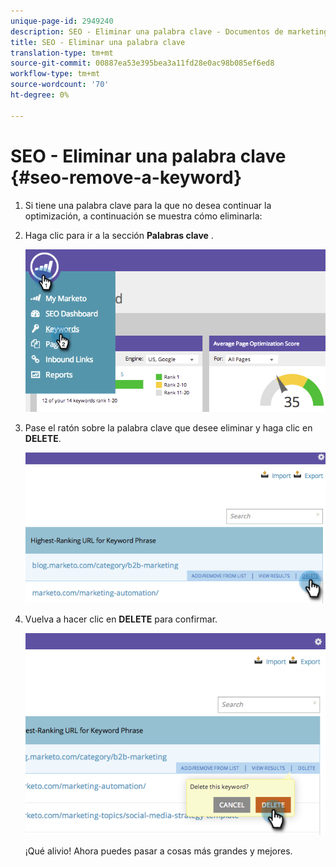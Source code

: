 ```yaml
---
unique-page-id: 2949240
description: SEO - Eliminar una palabra clave - Documentos de marketing - Documentación del producto
title: SEO - Eliminar una palabra clave
translation-type: tm+mt
source-git-commit: 00887ea53e395bea3a11fd28e0ac98b085ef6ed8
workflow-type: tm+mt
source-wordcount: '70'
ht-degree: 0%

---
```



# SEO - Eliminar una palabra clave {#seo-remove-a-keyword}

1. Si tiene una palabra clave para la que no desea continuar la optimización, a continuación se muestra cómo eliminarla:
1. Haga clic para ir a la sección **Palabras clave** .

   ![](assets/image2014-9-18-13-3a35-3a52.png)

1. Pase el ratón sobre la palabra clave que desee eliminar y haga clic en **DELETE**.

   ![](assets/image2014-9-18-13-3a36-3a6.png)

1. Vuelva a hacer clic en **DELETE** para confirmar.

   ![](assets/image2014-9-18-13-3a36-3a11.png)

   ¡Qué alivio! Ahora puedes pasar a cosas más grandes y mejores.


